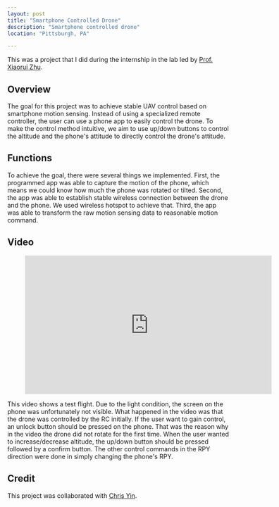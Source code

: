```yaml
---
layout: post
title: "Smartphone Controlled Drone"
description: "Smartphone controlled drone"
location: "Pittsburgh, PA"

---
```


This was a project that I did during the internship in the lab led by [Prof. Xiaorui Zhu](https://scholar.google.com/citations?user=S11Nv9EAAAAJ&hl=en).

## Overview
The goal for this project was to achieve stable UAV control based on smartphone motion sensing. Instead of using a specialized remote controller, the user can use a phone app to easily control the drone. To make the control method intuitive, we aim to use up/down buttons to control the altitude and the phone's attitude to directly control the drone's attitude.

## Functions
To achieve the goal, there were several things we implemented. First, the programmed app was able to capture the motion of the phone, which means we could know how much the phone was rotated or tilted. Second, the app was able to establish stable wireless connection between the drone and the phone. We used wireless hotspot to achieve that. Third, the app was able to transform the raw motion sensing data to reasonable motion command.  


## Video
<figure class="video_container">
  <iframe width="560" height="315" src="https://www.youtube.com/embed/5MQbwDau5tc" frameborder="0" allow="accelerometer; autoplay; encrypted-media; gyroscope; picture-in-picture" allowfullscreen></iframe>
</figure>
This video shows a test flight. Due to the light condition, the screen on the phone was unfortunately not visible. What happened in the video was that the drone was controlled by the RC initially. If the user want to gain control, an unlock button should be pressed on the phone. That was the reason why in the video the drone did not rotate for the first time. When the user wanted to increase/decrease altitude, the up/down button should be pressed followed by a confirm button. The other control commands in the RPY direction were done in simply changing the phone's RPY. 

## Credit
This project was collaborated with [Chris Yin](https://github.com/ChrisYin).

